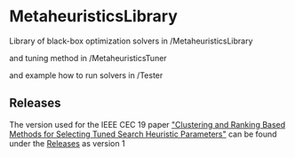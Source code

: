 # MetaheuristicsLibrary
Library of black-box optimization solvers in /MetaheuristicsLibrary

and tuning method in /MetaheuristicsTuner

and example how to run solvers in /Tester

## Releases

The version used for the IEEE CEC 19 paper ["Clustering and Ranking Based Methods for Selecting Tuned Search Heuristic Parameters"](https://ieeexplore.ieee.org/abstract/document/8790261/) can be found under the [Releases](https://github.com/christophwaibel/MetaheuristicsLibrary/releases) as version 1
